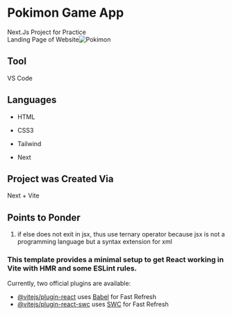 # Pokimon Game App
Next.Js Project for Practice <br>
Landing Page of Website![Pokimon](/Client/src/assets/Pokimon.PNG)

## Tool
VS Code
## Languages
- HTML
* CSS3
+ Tailwind
- Next

## Project was Created Via
Next + Vite


## Points to Ponder
1. if else does not exit in jsx, thus use ternary operator because jsx is not a programming language but a syntax extension for xml

### This template provides a minimal setup to get React working in Vite with HMR and some ESLint rules.

Currently, two official plugins are available:

- [@vitejs/plugin-react](https://github.com/vitejs/vite-plugin-react/blob/main/packages/plugin-react/README.md) uses [Babel](https://babeljs.io/) for Fast Refresh
- [@vitejs/plugin-react-swc](https://github.com/vitejs/vite-plugin-react-swc) uses [SWC](https://swc.rs/) for Fast Refresh
